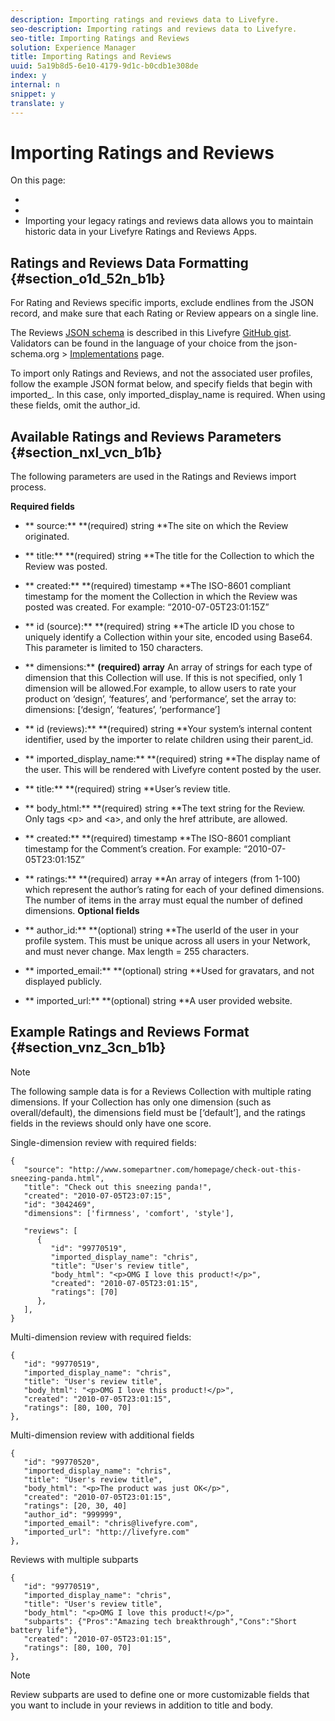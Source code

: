 ```yaml
---
description: Importing ratings and reviews data to Livefyre.
seo-description: Importing ratings and reviews data to Livefyre.
seo-title: Importing Ratings and Reviews
solution: Experience Manager
title: Importing Ratings and Reviews
uuid: 5a19b8d5-6e10-4179-9d1c-b0cdb1e308de
index: y
internal: n
snippet: y
translate: y
---
```


# Importing Ratings and Reviews

On this page:

* [](#c_importing_ratings_and_reviews/section_o1d_52n_b1b)
* [](#c_importing_ratings_and_reviews/section_nxl_vcn_b1b)
* [](#c_importing_ratings_and_reviews/section_vnz_3cn_b1b)
Importing your legacy ratings and reviews data allows you to maintain historic data in your Livefyre Ratings and Reviews Apps.

## Ratings and Reviews Data Formatting {#section_o1d_52n_b1b}

For Rating and Reviews specific imports, exclude endlines from the JSON record, and make sure that each Rating or Review appears on a single line.

The Reviews [ JSON schema](http://json-schema.org/) is described in this Livefyre [ GitHub gist](https://github.com/Livefyre/import-tools/blob/master/lfvalidator/jsonschema/reviews_schema.json). Validators can be found in the language of your choice from the json-schema.org &gt; [ Implementations](http://json-schema.org/implementations.html) page.

To import only Ratings and Reviews, and not the associated user profiles, follow the example JSON format below, and specify fields that begin with imported_. In this case, only imported_display_name is required. When using these fields, omit the author_id.

## Available Ratings and Reviews Parameters {#section_nxl_vcn_b1b}

The following parameters are used in the Ratings and Reviews import process.

**Required fields**

* ** source:** **(required) string **The site on which the Review originated.
* ** title:** **(required) string **The title for the Collection to which the Review was posted.
* ** created:** **(required) timestamp **The ISO-8601 compliant timestamp for the moment the Collection in which the Review was posted was created. For example: “2010-07-05T23:01:15Z”
* ** id (source):** **(required) string **The article ID you chose to uniquely identify a Collection within your site, encoded using Base64. This parameter is limited to 150 characters.
* ** dimensions:** **(required) array** An array of strings for each type of dimension that this Collection will use. If this is not specified, only 1 dimension will be allowed.For example, to allow users to rate your product on ‘design’, ‘features’, and ‘performance’, set the array to: dimensions: [‘design’, ‘features’, ‘performance’]
* ** id (reviews):** **(required) string **Your system’s internal content identifier, used by the importer to relate children using their parent_id.
* ** imported_display_name:** **(required) string **The display name of the user. This will be rendered with Livefyre content posted by the user.
* ** title:** **(required) string **User’s review title.
* ** body_html:** **(required) string **The text string for the Review. Only tags &lt;p&gt; and &lt;a&gt;, and only the href attribute, are allowed.
* ** created:** **(required) timestamp **The ISO-8601 compliant timestamp for the Comment’s creation. For example: “2010-07-05T23:01:15Z”
* ** ratings:** **(required) array **An array of integers (from 1-100) which represent the author’s rating for each of your defined dimensions. The number of items in the array must equal the number of defined dimensions.
**Optional fields**

* ** author_id:** **(optional) string **The userId of the user in your profile system. This must be unique across all users in your Network, and must never change. Max length = 255 characters.
* ** imported_email:** **(optional) string **Used for gravatars, and not displayed publicly.
* ** imported_url:** **(optional) string **A user provided website.

## Example Ratings and Reviews Format {#section_vnz_3cn_b1b}


>[!NOTE]
>
>The following sample data is for a Reviews Collection with multiple rating dimensions. If your Collection has only one dimension (such as overall/default), the dimensions field must be [‘default’], and the ratings fields in the reviews should only have one score.

Single-dimension review with required fields:

```
{
   "source": "http://www.somepartner.com/homepage/check-out-this-sneezing-panda.html",
   "title": "Check out this sneezing panda!",
   "created": "2010-07-05T23:07:15",
   "id": "3042469",
   "dimensions": ['firmness', 'comfort', 'style'],
 
   "reviews": [
      {
         "id": "99770519",
         "imported_display_name": "chris",
         "title": "User's review title",
         "body_html": "<p>OMG I love this product!</p>",
         "created": "2010-07-05T23:01:15",
         "ratings": [70]
      },
   ],
}
```
Multi-dimension review with required fields:

```
{
   "id": "99770519",
   "imported_display_name": "chris",
   "title": "User's review title",
   "body_html": "<p>OMG I love this product!</p>",
   "created": "2010-07-05T23:01:15",
   "ratings": [80, 100, 70]
},
```
Multi-dimension review with additional fields

```
{
   "id": "99770520",
   "imported_display_name": "chris",
   "title": "User's review title",
   "body_html": "<p>The product was just OK</p>",
   "created": "2010-07-05T23:01:15",
   "ratings": [20, 30, 40]
   "author_id": "999999",
   "imported_email": "chris@livefyre.com",
   "imported_url": "http://livefyre.com"
},
```
Reviews with multiple subparts

```
{
   "id": "99770519",
   "imported_display_name": "chris",
   "title": "User's review title",
   "body_html": "<p>OMG I love this product!</p>",
   "subparts": {"Pros":"Amazing tech breakthrough","Cons":"Short battery life"},
   "created": "2010-07-05T23:01:15",
   "ratings": [80, 100, 70]
},
```

>[!NOTE]
>
>Review subparts are used to define one or more customizable fields that you want to include in your reviews in addition to title and body.


